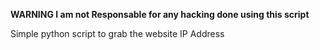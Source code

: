 **WARNING I am not Responsable for any hacking done using this script**

Simple python script to grab the website IP Address
